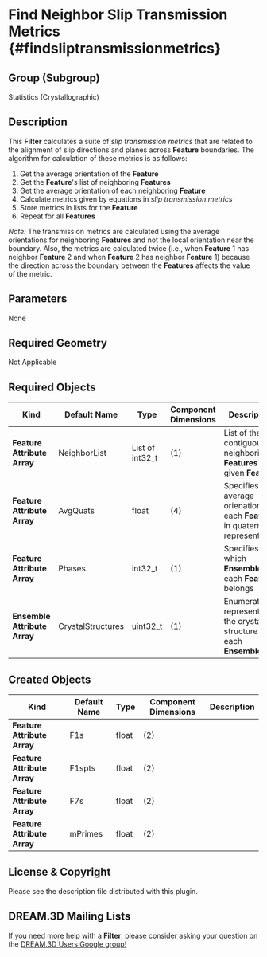 Find Neighbor Slip Transmission Metrics {#findsliptransmissionmetrics}
=============

## Group (Subgroup) ##
Statistics (Crystallographic)

## Description ##
This **Filter** calculates a suite of *slip transmission metrics* that are related to the alignment of slip directions and planes across **Feature** boundaries.  The algorithm for calculation of these metrics is as follows:

1. Get the average orientation of the **Feature**
2. Get the **Feature**'s list of neighboring **Features**
3. Get the average orientation of each neighboring **Feature**
4. Calculate metrics given by equations in *slip transmission metrics*
5. Store metrics in lists for the **Feature**
6. Repeat for all **Features**

*Note:* The transmission metrics are calculated using the average orientations for neighboring **Features** and not the local orientation near the boundary. Also, the metrics are calculated twice (i.e., when **Feature** 1 has neighbor **Feature** 2 and when **Feature** 2 has neighbor **Feature** 1) because the direction across the boundary between the **Features** affects the value of the metric. 
  
## Parameters ##
None

## Required Geometry ##
Not Applicable

## Required Objects ##
| Kind | Default Name | Type | Component Dimensions | Description |
|------|--------------|-------------|---------|-----|
| **Feature Attribute Array** | NeighborList | List of int32_t | (1) | List of the contiguous neighboring **Features** for a given **Feature** |
| **Feature Attribute Array** | AvgQuats | float | (4) | Specifies the average orienation of each **Feature** in quaternion representation |
| **Feature Attribute Array** | Phases | int32_t | (1) | Specifies to which **Ensemble** each **Feature** belongs |
| **Ensemble Attribute Array** | CrystalStructures | uint32_t | (1) | Enumeration representing the crystal structure for each **Ensemble** |

## Created Objects ##
| Kind | Default Name | Type | Component Dimensions | Description |
|------|--------------|-------------|---------|-----|
| **Feature Attribute Array** | F1s | float | (2) | |
| **Feature Attribute Array** | F1spts | float | (2) | |
| **Feature Attribute Array** | F7s | float | (2) | |
| **Feature Attribute Array** | mPrimes | float | (2) | |

## License & Copyright ##

Please see the description file distributed with this plugin.

## DREAM.3D Mailing Lists ##

If you need more help with a **Filter**, please consider asking your question on the [DREAM.3D Users Google group!](https://groups.google.com/forum/?hl=en#!forum/dream3d-users)


